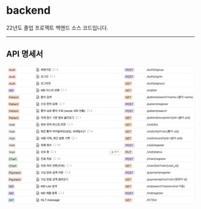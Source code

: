 # backend

22년도 졸업 프로젝트 백엔드 소스 코드입니다.

---

## API 명세서

![API 명세서](./artifacts/docs_management/img/%EB%AA%85%EC%84%B8%EC%84%9C.png)
